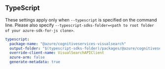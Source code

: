 ## TypeScript

These settings apply only when `--typescript` is specified on the command line.
Please also specify `--typescript-sdks-folder=<path to root folder of your azure-sdk-for-js clone>`.

``` yaml $(typescript)
typescript:
  package-name: "@azure/cognitiveservices-visualsearch"
  output-folder: "$(typescript-sdks-folder)/packages/@azure/cognitiveservices-visualsearch"
  override-client-name: VisualSearchAPIClient
  azure-arm: false
  generate-metadata: true
```
